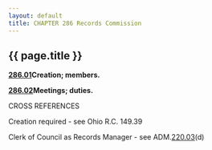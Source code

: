 ```yaml
---
layout: default 
title: CHAPTER 286 Records Commission
---
```


{{ page.title }}
----------------

[**286.01**](1ab6e08b.html)**Creation; members.**

[**286.02**](1abc32fe.html)**Meetings; duties.**

CROSS REFERENCES

Creation required - see Ohio R.C. 149.39

Clerk of Council as Records Manager - see ADM.[220.03](169e5e6b.html)(d)
